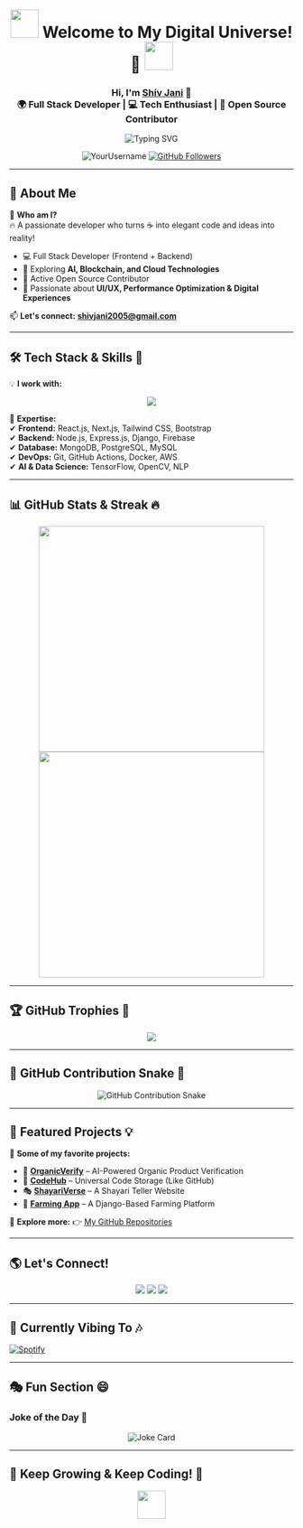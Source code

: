 <!-- 🌟 Animated Profile Header -->
<h1 align="center">
  <img src="https://media.giphy.com/media/hvRJCLFzcasrR4ia7z/giphy.gif" width="50px"> 
  Welcome to My Digital Universe! 🚀
  <img src="https://media.giphy.com/media/hvRJCLFzcasrR4ia7z/giphy.gif" width="50px">
</h1>

<h3 align="center">
  Hi, I'm <a href="https://github.com/Jani-shiv">Shiv Jani</a> 👋 <br>
  🌍 Full Stack Developer | 💻 Tech Enthusiast | 🚀 Open Source Contributor
</h3>

<!-- 🎯 Typing Animation -->
<p align="center">
  <img src="https://readme-typing-svg.herokuapp.com?font=Fira+Code&size=22&pause=1000&color=F7A41D&center=true&vCenter=true&width=700&height=60&lines=Creating+Next-Gen+Web+Apps+%F0%9F%92%BB;Innovating+with+AI%2C+Cloud+%26+Blockchain+%E2%9C%94%EF%B8%8F;Open+Source+Evangelist+%F0%9F%9A%80;Writing+Clean+%26+Optimized+Code+%E2%9D%A4%EF%B8%8F" alt="Typing SVG" />
</p>

<!-- 🚀 Profile Stats with Glow Effect -->
<p align="center">
  <img src="https://komarev.com/ghpvc/?username=YourUsername&label=Profile%20views&color=0e75b6&style=flat" alt="YourUsername" />
  <a href="https://github.com/YourUsername?tab=followers"><img src="https://img.shields.io/github/followers/YourUsername?label=Followers&style=social" alt="GitHub Followers"></a>
</p>


---

## 🚀 About Me
🎯 **Who am I?**  
🔥 A passionate developer who turns ☕ into elegant code and ideas into reality!  

- 💻 Full Stack Developer (Frontend + Backend)  
- 🧠 Exploring **AI, Blockchain, and Cloud Technologies**  
- 🚀 Active Open Source Contributor  
- 🎨 Passionate about **UI/UX, Performance Optimization & Digital Experiences**  

📫 **Let's connect:** **[shivjani2005@gmail.com](mailto:shivjani2005@gmail.com)**  

---

## 🛠 Tech Stack & Skills 🚀
💡 **I work with:**  

<p align="center">
  <img src="https://skillicons.dev/icons?i=html,css,js,react,nextjs,tailwind,nodejs,express,mongodb,python,django,git,github,figma,graphql,redux,aws,linux,postman&theme=light" />
</p>

💪 **Expertise:**  
✔ **Frontend:** React.js, Next.js, Tailwind CSS, Bootstrap  
✔ **Backend:** Node.js, Express.js, Django, Firebase  
✔ **Database:** MongoDB, PostgreSQL, MySQL  
✔ **DevOps:** Git, GitHub Actions, Docker, AWS  
✔ **AI & Data Science:** TensorFlow, OpenCV, NLP  

---

## 📊 GitHub Stats & Streak 🔥
<p align="center">
  <img src="https://github-readme-stats.vercel.app/api?username=Jani-shiv&show_icons=true&theme=gruvbox" width="400px">
  <img src="https://github-readme-streak-stats.herokuapp.com/?user=Jani-shiv&theme=gruvbox" width="400px">
</p>

---

## 🏆 GitHub Trophies 🏅
<p align="center">
  <img src="https://github-profile-trophy.vercel.app/?username=Jani-shiv&theme=onedark&column=5">
</p>

---

## 🐍 GitHub Contribution Snake 🐍
<p align="center">
  <img src="https://github.com/Jani-shiv/Jani-shiv/raw/output/github-contribution-grid-snake.svg" alt="GitHub Contribution Snake">
</p>

---

## 🚀 Featured Projects 💡
📌 **Some of my favorite projects:**  
- 🌱 **[OrganicVerify](https://github.com/Jani-shiv/OrganicVerify)** – AI-Powered Organic Product Verification  
- 🔗 **[CodeHub](https://github.com/Jani-shiv/CodeHub)** – Universal Code Storage (Like GitHub)  
- 🎭 **[ShayariVerse](https://github.com/Jani-shiv/ShayariVerse)** – A Shayari Teller Website  
- 🌾 **[Farming App](https://github.com/Jani-shiv/React-Js-)** – A Django-Based Farming Platform  

📌 **Explore more:** 👉 [My GitHub Repositories](https://github.com/Jani-shiv?tab=repositories)

---

## 🌎 Let's Connect!
<p align="center">
  <a href="https://www.linkedin.com/in/shiv-jani-56973a26b/"><img src="https://img.shields.io/badge/LinkedIn-0A66C2?style=for-the-badge&logo=linkedin&logoColor=white"></a>
  <a href="https://instagram.com/jani._.712"><img src="https://img.shields.io/badge/Instagram-E4405F?style=for-the-badge&logo=instagram&logoColor=white"></a>
  <a href="mailto:shivjani2005@gmail.com"><img src="https://img.shields.io/badge/Email-D14836?style=for-the-badge&logo=gmail&logoColor=white"></a>
</p>

---

## 🎵 Currently Vibing To 🎶
[![Spotify](https://spotify-github-profile.vercel.app/api/view?uid=31tnvy6ymtwr4hpnqhj6p4aaosde&cover_image=true&theme=novatorem)](https://open.spotify.com/user/31tnvy6ymtwr4hpnqhj6p4aaosde?si=1494456dc1674d10)

---

## 🎭 Fun Section 😄
### **Joke of the Day 🤣**
<p align="center">
  <img src="https://readme-jokes.vercel.app/api" alt="Joke Card">
</p>

---

## 🎯 Keep Growing & Keep Coding! 🚀
<p align="center">
  <img src="https://media.giphy.com/media/hvRJCLFzcasrR4ia7z/giphy.gif" width="50px">
</p>
